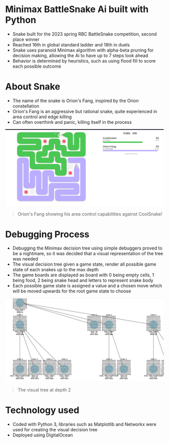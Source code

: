 # Minimax BattleSnake Ai built with Python

- Snake built for the 2023 spring RBC BattleSnake competition, second place winner
- Reached 16th in global standard ladder and 18th in duels
- Snake uses paranoid Minimax algorithm with alpha-beta pruning for decision making, allowing the Ai to have up to 7 steps look ahead
- Behavior is determined by heuristics, such as using flood fill to score each possible outcome


# About Snake
- The name of the snake is Orion's Fang, inspired by the Orion constellation
- Orion's Fang is an aggressive but rational snake, quite experienced in area control and edge killing
- Can often overthink and panic, killing itself in the process

![Project Image](image/orion_fang.png)

> Orion's Fang showing his area control capabilities against CoolSnake!

# Debugging Process
- Debugging the Minimax decision tree using simple debuggers proved to be a nightmare, so it was decided that a visual representation of the tree was needed
- The visual decision tree given a game state, render all possible game state of each snakes up to the max depth 
- The game boards are displayed as board with 0 being empty cells, 1 being food, 2 being snake head and letters to represent snake body
- Each possible game state is assigned a value and a chosen move which will be moved upwards for the root game state to choose

![Project Image](image/minimax_visual.png)

> The visual tree at depth 2

# Technology used
 - Coded with Python 3, libraries such as Matplotlib and Networkx were used for creating the visual decision tree
 - Deployed using DigitalOcean





